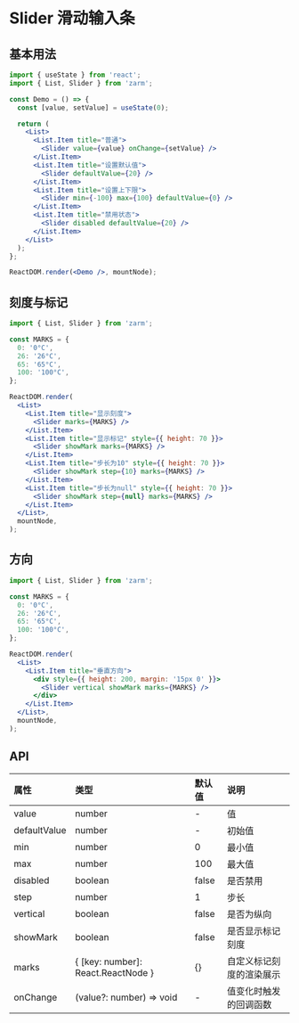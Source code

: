 # Slider 滑动输入条

## 基本用法

```jsx
import { useState } from 'react';
import { List, Slider } from 'zarm';

const Demo = () => {
  const [value, setValue] = useState(0);

  return (
    <List>
      <List.Item title="普通">
        <Slider value={value} onChange={setValue} />
      </List.Item>
      <List.Item title="设置默认值">
        <Slider defaultValue={20} />
      </List.Item>
      <List.Item title="设置上下限">
        <Slider min={-100} max={100} defaultValue={0} />
      </List.Item>
      <List.Item title="禁用状态">
        <Slider disabled defaultValue={20} />
      </List.Item>
    </List>
  );
};

ReactDOM.render(<Demo />, mountNode);
```

## 刻度与标记

```jsx
import { List, Slider } from 'zarm';

const MARKS = {
  0: '0°C',
  26: '26°C',
  65: '65°C',
  100: '100°C',
};

ReactDOM.render(
  <List>
    <List.Item title="显示刻度">
      <Slider marks={MARKS} />
    </List.Item>
    <List.Item title="显示标记" style={{ height: 70 }}>
      <Slider showMark marks={MARKS} />
    </List.Item>
    <List.Item title="步长为10" style={{ height: 70 }}>
      <Slider showMark step={10} marks={MARKS} />
    </List.Item>
    <List.Item title="步长为null" style={{ height: 70 }}>
      <Slider showMark step={null} marks={MARKS} />
    </List.Item>
  </List>,
  mountNode,
);
```

## 方向

```jsx
import { List, Slider } from 'zarm';

const MARKS = {
  0: '0°C',
  26: '26°C',
  65: '65°C',
  100: '100°C',
};

ReactDOM.render(
  <List>
    <List.Item title="垂直方向">
      <div style={{ height: 200, margin: '15px 0' }}>
        <Slider vertical showMark marks={MARKS} />
      </div>
    </List.Item>
  </List>,
  mountNode,
);
```

## API

| 属性         | 类型                               | 默认值 | 说明                     |
| :----------- | :--------------------------------- | :----- | :----------------------- |
| value        | number                             | -      | 值                       |
| defaultValue | number                             | -      | 初始值                   |
| min          | number                             | 0      | 最小值                   |
| max          | number                             | 100    | 最大值                   |
| disabled     | boolean                            | false  | 是否禁用                 |
| step         | number                             | 1      | 步长                     |
| vertical     | boolean                            | false  | 是否为纵向               |
| showMark     | boolean                            | false  | 是否显示标记刻度         |
| marks        | { [key: number]: React.ReactNode } | {}     | 自定义标记刻度的渲染展示 |
| onChange     | (value?: number) => void           | -      | 值变化时触发的回调函数   |

